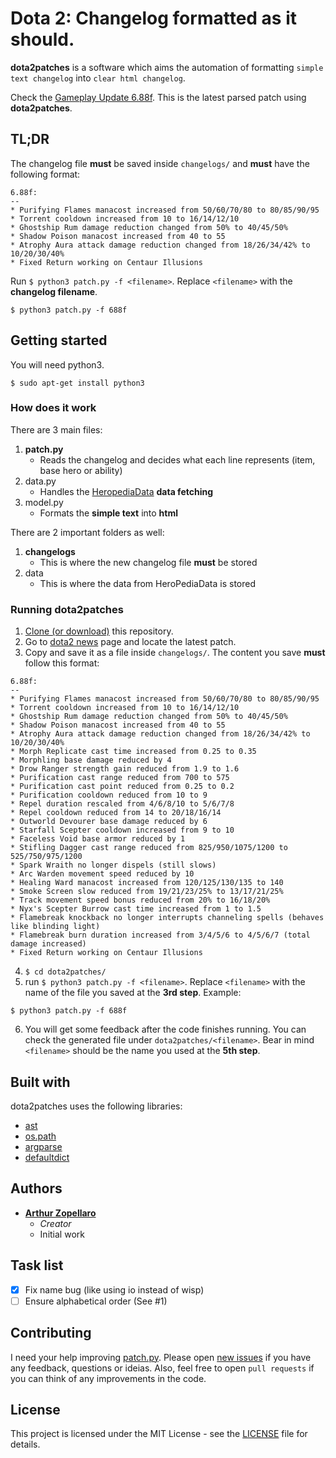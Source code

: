 # Dota 2: Changelog formatted as it should.
**dota2patches** is a software which aims the automation of formatting `simple text changelog` into `clear html changelog`.

Check the [Gameplay Update 6.88f](https://arthurazs.github.io/dota2patches/688f.html). This is the latest parsed patch using **dota2patches**.

## TL;DR
The changelog file **must** be saved inside `changelogs/` and **must** have the following format:

```
6.88f:
--
* Purifying Flames manacost increased from 50/60/70/80 to 80/85/90/95
* Torrent cooldown increased from 10 to 16/14/12/10
* Ghostship Rum damage reduction changed from 50% to 40/45/50%
* Shadow Poison manacost increased from 40 to 55
* Atrophy Aura attack damage reduction changed from 18/26/34/42% to 10/20/30/40%
* Fixed Return working on Centaur Illusions
```
Run `$ python3 patch.py -f <filename>`. Replace `<filename>` with the **changelog filename**.

    $ python3 patch.py -f 688f

## Getting started
You will need python3.

    $ sudo apt-get install python3

### How does it work
There are 3 main files:

1. **patch.py**
    - Reads the changelog and decides what each line represents (item, base hero or ability)
2. data.py
    - Handles the [HeropediaData](https://www.dota2.com/jsfeed/heropediadata?feeds=herodata,itemdata,abilitydata) **data fetching**
3. model.py
    - Formats the **simple text** into **html**

There are 2 important folders as well:

1. **changelogs**
    - This is where the new changelog file **must** be stored
2. data
    - This is where the data from HeroPediaData is stored

### Running dota2patches
1. [Clone (or download)](https://help.github.com/articles/cloning-a-repository/) this repository.
2. Go to [dota2 news](https://www.dota2.com/news/updates/) page and locate the latest patch.
3. Copy and save it as a file inside `changelogs/`. The content you save **must** follow this format:
```
6.88f:
--
* Purifying Flames manacost increased from 50/60/70/80 to 80/85/90/95
* Torrent cooldown increased from 10 to 16/14/12/10
* Ghostship Rum damage reduction changed from 50% to 40/45/50%
* Shadow Poison manacost increased from 40 to 55
* Atrophy Aura attack damage reduction changed from 18/26/34/42% to 10/20/30/40%
* Morph Replicate cast time increased from 0.25 to 0.35
* Morphling base damage reduced by 4
* Drow Ranger strength gain reduced from 1.9 to 1.6
* Purification cast range reduced from 700 to 575
* Purification cast point reduced from 0.25 to 0.2
* Purification cooldown reduced from 10 to 9
* Repel duration rescaled from 4/6/8/10 to 5/6/7/8
* Repel cooldown reduced from 14 to 20/18/16/14
* Outworld Devourer base damage reduced by 6
* Starfall Scepter cooldown increased from 9 to 10
* Faceless Void base armor reduced by 1
* Stifling Dagger cast range reduced from 825/950/1075/1200 to 525/750/975/1200 
* Spark Wraith no longer dispels (still slows)
* Arc Warden movement speed reduced by 10
* Healing Ward manacost increased from 120/125/130/135 to 140
* Smoke Screen slow reduced from 19/21/23/25% to 13/17/21/25%
* Track movement speed bonus reduced from 20% to 16/18/20%
* Nyx's Scepter Burrow cast time increased from 1 to 1.5
* Flamebreak knockback no longer interrupts channeling spells (behaves like blinding light)
* Flamebreak burn duration increased from 3/4/5/6 to 4/5/6/7 (total damage increased)
* Fixed Return working on Centaur Illusions
```
4. `$ cd dota2patches/`
5. run `$ python3 patch.py -f <filename>`. Replace `<filename>` with the name of the file you saved at the **3rd step**. Example:
```
$ python3 patch.py -f 688f
```
6. You will get some feedback after the code finishes running. You can check the generated file under `dota2patches/<filename>`. Bear in mind `<filename>` should be the name you used at the **5th step**.

## Built with
dota2patches uses the following libraries:
- [ast](https://docs.python.org/3.4/library/ast.html)
- [os.path](https://docs.python.org/3.4/library/os.path.html)
- [argparse](https://docs.python.org/3.4/library/argparse.html)
- [defaultdict](https://docs.python.org/3.4/library/collections.html#collections.defaultdict)

## Authors
- [**Arthur Zopellaro**](https://github.com/arthurazs)
    - *Creator*
    - Initial work

## Task list
- [x] Fix name bug (like using io instead of wisp)
- [ ] Ensure alphabetical order (See #1)

## Contributing
I need your help improving [patch.py](patch.py). Please open [new issues](https://github.com/arthurazs/dota2patches/issues/new) if you have any feedback, questions or ideias. Also, feel free to open `pull requests` if you can think of any improvements in the code.

## License
This project is licensed under the MIT License - see the [LICENSE](LICENSE) file for details.
